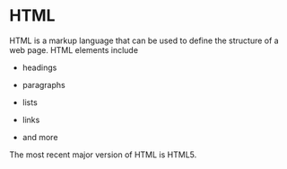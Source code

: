 # HTML

HTML is a markup language that can be used to define the structure of a web page. HTML elements include

* headings
* paragraphs
* lists
* links
* and more

The most recent major version of HTML is HTML5.
